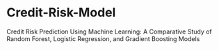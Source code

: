 # Credit-Risk-Model
Credit Risk Prediction Using Machine Learning: A Comparative Study of Random Forest, Logistic Regression, and Gradient Boosting Models
